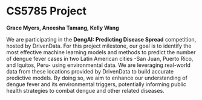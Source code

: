 # CS5785 Project
**Grace Myers, Aneesha Tamang, Kelly Wang**

We are participating in the **DengAI: Predicting Disease Spread** competition, hosted by DrivenData. For this project milestone, our goal is to identify the most effective machine learning models and methods to predict the number of dengue fever cases in two Latin American cities -San Juan, Puerto Rico, and Iquitos, Peru- using environmental data. We are leveraging real-world data from these locations provided by DrivenData to build accurate predictive models. By doing so, we aim to enhance our understanding of dengue fever and its environmental triggers, potentially informing public health strategies to combat dengue and other related diseases.

